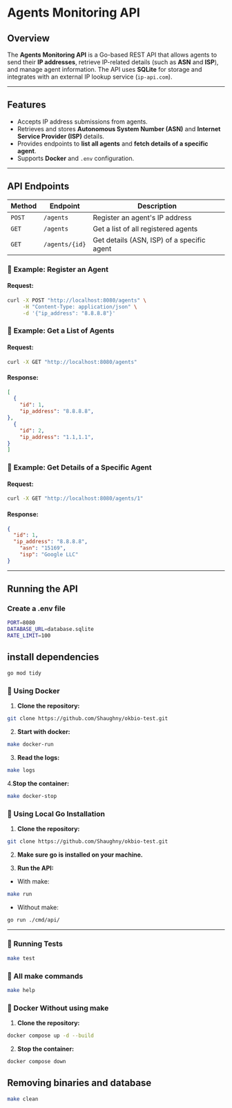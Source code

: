 # **Agents Monitoring API** 

## **Overview**
The **Agents Monitoring API** is a Go-based REST API that allows agents to send their **IP addresses**, retrieve IP-related details (such as **ASN** and **ISP**), and manage agent information. The API uses **SQLite** for storage and integrates with an external IP lookup service (`ip-api.com`).

---

## **Features**
- Accepts IP address submissions from agents.  
- Retrieves and stores **Autonomous System Number (ASN)** and **Internet Service Provider (ISP)** details.  
- Provides endpoints to **list all agents** and **fetch details of a specific agent**.   
- Supports **Docker** and `.env` configuration.

---
## API Endpoints

| Method | Endpoint        | Description |
|--------|----------------|-------------|
| `POST` | `/agents`      | Register an agent's IP address |
| `GET`  | `/agents`      | Get a list of all registered agents |
| `GET`  | `/agents/{id}` | Get details (ASN, ISP) of a specific agent |




### 🔹 **Example: Register an Agent**
#### **Request:**
```sh
curl -X POST "http://localhost:8080/agents" \
     -H "Content-Type: application/json" \
     -d '{"ip_address": "8.8.8.8"}'

```


### 🔹 **Example: Get a List of Agents**
#### **Request:**
```sh
curl -X GET "http://localhost:8080/agents"
```
#### **Response:**
```json
[
  {
    "id": 1,
    "ip_address": "8.8.8.8",
},
  {
    "id": 2,
    "ip_address": "1.1,1.1",
}
]
```


### 🔹 **Example: Get Details of a Specific Agent**
#### **Request:**
```sh
curl -X GET "http://localhost:8080/agents/1"
```
#### **Response:**
```json
{
  "id": 1,
  "ip_address": "8.8.8.8",
    "asn": "15169",
    "isp": "Google LLC"
}
```

---
## **Running the API**
### **Create a .env file**
```sh
PORT=8080
DATABASE_URL=database.sqlite
RATE_LIMIT=100
```
## install dependencies
```sh
go mod tidy

````

### **🔹 Using Docker**
1. **Clone the repository:**
```sh
git clone https://github.com/Shaughny/okbio-test.git
```

2. **Start with docker:**
```sh
make docker-run
```
3. **Read the logs:**
```sh
make logs
```

4.**Stop the container:**
```sh
make docker-stop
```

### **🔹 Using Local Go Installation**
1. **Clone the repository:**
```sh
git clone https://github.com/Shaughny/okbio-test.git
```

2. **Make sure go is installed on your machine.**


3. **Run the API:**
- With make:
```sh
make run
```
- Without make:
```sh
go run ./cmd/api/
```
---
### **🔹 Running Tests**
```sh
make test
```


### **🔹 All make commands**
```sh
make help
```

### **🔹 Docker Without using make**
1. **Clone the repository:**
```sh 
docker compose up -d --build
```
2. **Stop the container:**
```sh
docker compose down
```

## Removing binaries and database
```sh
make clean
```

